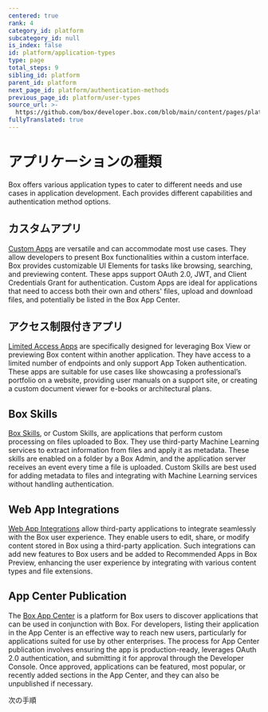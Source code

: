 ```yaml
---
centered: true
rank: 4
category_id: platform
subcategory_id: null
is_index: false
id: platform/application-types
type: page
total_steps: 9
sibling_id: platform
parent_id: platform
next_page_id: platform/authentication-methods
previous_page_id: platform/user-types
source_url: >-
  https://github.com/box/developer.box.com/blob/main/content/pages/platform/application-types.md
fullyTranslated: true
---
```

# アプリケーションの種類

Box offers various application types to cater to different needs and use cases in application development. Each provides different capabilities and authentication method options.

## カスタムアプリ

[Custom Apps][custom_app] are versatile and can accommodate most use cases. They allow developers to present Box functionalities within a custom interface. Box provides customizable UI Elements for tasks like browsing, searching, and previewing content. These apps support OAuth 2.0, JWT, and Client Credentials Grant for authentication. Custom Apps are ideal for applications that need to access both their own and others' files, upload and download files, and potentially be listed in the Box App Center.

## アクセス制限付きアプリ

[Limited Access Apps][limited_app] are specifically designed for leveraging Box View or previewing Box content within another application. They have access to a limited number of endpoints and only support App Token authentication. These apps are suitable for use cases like showcasing a professional’s portfolio on a website, providing user manuals on a support site, or creating a custom document viewer for e-books or architectural plans.

## Box Skills

[Box Skills][skills], or Custom Skills, are applications that perform custom processing on files uploaded to Box. They use third-party Machine Learning services to extract information from files and apply it as metadata. These skills are enabled on a folder by a Box Admin, and the application server receives an event every time a file is uploaded. Custom Skills are best used for adding metadata to files and integrating with Machine Learning services without handling authentication.

## Web App Integrations

[Web App Integrations][web_app] allow third-party applications to integrate seamlessly with the Box user experience. They enable users to edit, share, or modify content stored in Box using a third-party application. Such integrations can add new features to Box users and be added to Recommended Apps in Box Preview, enhancing the user experience by integrating with various content types and file extensions.

## App Center Publication

The [Box App Center][app_center] is a platform for Box users to discover applications that can be used in conjunction with Box. For developers, listing their application in the App Center is an effective way to reach new users, particularly for applications suited for use by other enterprises. The process for App Center publication involves ensuring the app is production-ready, leverages OAuth 2.0 authentication, and submitting it for approval through the Developer Console. Once approved, applications can be featured, most popular, or recently added sections in the App Center, and they can also be unpublished if necessary.

<Next>

次の手順

</Next>

[custom_app]: g://applications/app-types/custom-apps/

[limited_app]: g://applications/app-types/limited-access-apps/

[skills]: g://applications/app-types/custom-skills/

[web_app]: g://applications/web-app-integrations/

[app_center]: g://applications/app-center/
